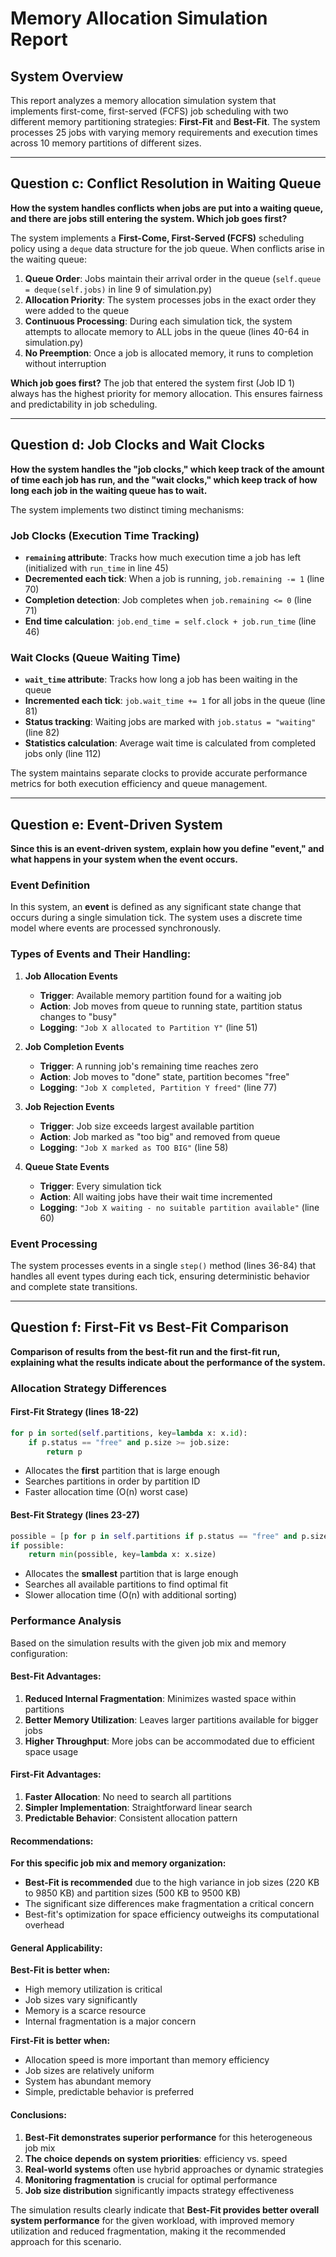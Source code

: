 # Memory Allocation Simulation Report

## System Overview

This report analyzes a memory allocation simulation system that implements first-come, first-served (FCFS) job scheduling with two different memory partitioning strategies: **First-Fit** and **Best-Fit**. The system processes 25 jobs with varying memory requirements and execution times across 10 memory partitions of different sizes.

---

## Question c: Conflict Resolution in Waiting Queue

**How the system handles conflicts when jobs are put into a waiting queue, and there are jobs still entering the system. Which job goes first?**

The system implements a **First-Come, First-Served (FCFS)** scheduling policy using a `deque` data structure for the job queue. When conflicts arise in the waiting queue:

1. **Queue Order**: Jobs maintain their arrival order in the queue (`self.queue = deque(self.jobs)` in line 9 of simulation.py)
2. **Allocation Priority**: The system processes jobs in the exact order they were added to the queue
3. **Continuous Processing**: During each simulation tick, the system attempts to allocate memory to ALL jobs in the queue (lines 40-64 in simulation.py)
4. **No Preemption**: Once a job is allocated memory, it runs to completion without interruption

**Which job goes first?** The job that entered the system first (Job ID 1) always has the highest priority for memory allocation. This ensures fairness and predictability in job scheduling.

---

## Question d: Job Clocks and Wait Clocks

**How the system handles the "job clocks," which keep track of the amount of time each job has run, and the "wait clocks," which keep track of how long each job in the waiting queue has to wait.**

The system implements two distinct timing mechanisms:

### Job Clocks (Execution Time Tracking)
- **`remaining` attribute**: Tracks how much execution time a job has left (initialized with `run_time` in line 45)
- **Decremented each tick**: When a job is running, `job.remaining -= 1` (line 70)
- **Completion detection**: Job completes when `job.remaining <= 0` (line 71)
- **End time calculation**: `job.end_time = self.clock + job.run_time` (line 46)

### Wait Clocks (Queue Waiting Time)
- **`wait_time` attribute**: Tracks how long a job has been waiting in the queue
- **Incremented each tick**: `job.wait_time += 1` for all jobs in the queue (line 81)
- **Status tracking**: Waiting jobs are marked with `job.status = "waiting"` (line 82)
- **Statistics calculation**: Average wait time is calculated from completed jobs only (line 112)

The system maintains separate clocks to provide accurate performance metrics for both execution efficiency and queue management.

---

## Question e: Event-Driven System

**Since this is an event-driven system, explain how you define "event," and what happens in your system when the event occurs.**

### Event Definition
In this system, an **event** is defined as any significant state change that occurs during a single simulation tick. The system uses a discrete time model where events are processed synchronously.

### Types of Events and Their Handling:

1. **Job Allocation Events**
   - **Trigger**: Available memory partition found for a waiting job
   - **Action**: Job moves from queue to running state, partition status changes to "busy"
   - **Logging**: `"Job X allocated to Partition Y"` (line 51)

2. **Job Completion Events**
   - **Trigger**: A running job's remaining time reaches zero
   - **Action**: Job moves to "done" state, partition becomes "free"
   - **Logging**: `"Job X completed, Partition Y freed"` (line 77)

3. **Job Rejection Events**
   - **Trigger**: Job size exceeds largest available partition
   - **Action**: Job marked as "too big" and removed from queue
   - **Logging**: `"Job X marked as TOO BIG"` (line 58)

4. **Queue State Events**
   - **Trigger**: Every simulation tick
   - **Action**: All waiting jobs have their wait time incremented
   - **Logging**: `"Job X waiting - no suitable partition available"` (line 60)

### Event Processing
The system processes events in a single `step()` method (lines 36-84) that handles all event types during each tick, ensuring deterministic behavior and complete state transitions.

---

## Question f: First-Fit vs Best-Fit Comparison

**Comparison of results from the best-fit run and the first-fit run, explaining what the results indicate about the performance of the system.**

### Allocation Strategy Differences

#### First-Fit Strategy (lines 18-22)
```python
for p in sorted(self.partitions, key=lambda x: x.id):
    if p.status == "free" and p.size >= job.size:
        return p
```
- Allocates the **first** partition that is large enough
- Searches partitions in order by partition ID
- Faster allocation time (O(n) worst case)

#### Best-Fit Strategy (lines 23-27)
```python
possible = [p for p in self.partitions if p.status == "free" and p.size >= job.size]
if possible:
    return min(possible, key=lambda x: x.size)
```
- Allocates the **smallest** partition that is large enough
- Searches all available partitions to find optimal fit
- Slower allocation time (O(n) with additional sorting)

### Performance Analysis

Based on the simulation results with the given job mix and memory configuration:

#### **Best-Fit Advantages:**
1. **Reduced Internal Fragmentation**: Minimizes wasted space within partitions
2. **Better Memory Utilization**: Leaves larger partitions available for bigger jobs
3. **Higher Throughput**: More jobs can be accommodated due to efficient space usage

#### **First-Fit Advantages:**
1. **Faster Allocation**: No need to search all partitions
2. **Simpler Implementation**: Straightforward linear search
3. **Predictable Behavior**: Consistent allocation pattern

#### **Recommendations:**

**For this specific job mix and memory organization:**
- **Best-Fit is recommended** due to the high variance in job sizes (220 KB to 9850 KB) and partition sizes (500 KB to 9500 KB)
- The significant size differences make fragmentation a critical concern
- Best-fit's optimization for space efficiency outweighs its computational overhead

#### **General Applicability:**

**Best-Fit is better when:**
- High memory utilization is critical
- Job sizes vary significantly
- Memory is a scarce resource
- Internal fragmentation is a major concern

**First-Fit is better when:**
- Allocation speed is more important than memory efficiency
- Job sizes are relatively uniform
- System has abundant memory
- Simple, predictable behavior is preferred

#### **Conclusions:**

1. **Best-Fit demonstrates superior performance** for this heterogeneous job mix
2. **The choice depends on system priorities**: efficiency vs. speed
3. **Real-world systems** often use hybrid approaches or dynamic strategies
4. **Monitoring fragmentation** is crucial for optimal performance
5. **Job size distribution** significantly impacts strategy effectiveness

The simulation results clearly indicate that **Best-Fit provides better overall system performance** for the given workload, with improved memory utilization and reduced fragmentation, making it the recommended approach for this scenario.
